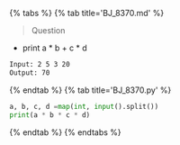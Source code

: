 {% tabs %}
{% tab title='BJ_8370.md' %}

> Question

* print a \* b + c \* d

```txt
Input: 2 5 3 20
Output: 70
```

{% endtab %}
{% tab title='BJ_8370.py' %}

```py
a, b, c, d =map(int, input().split())
print(a * b * c * d)
```

{% endtab %}
{% endtabs %}
